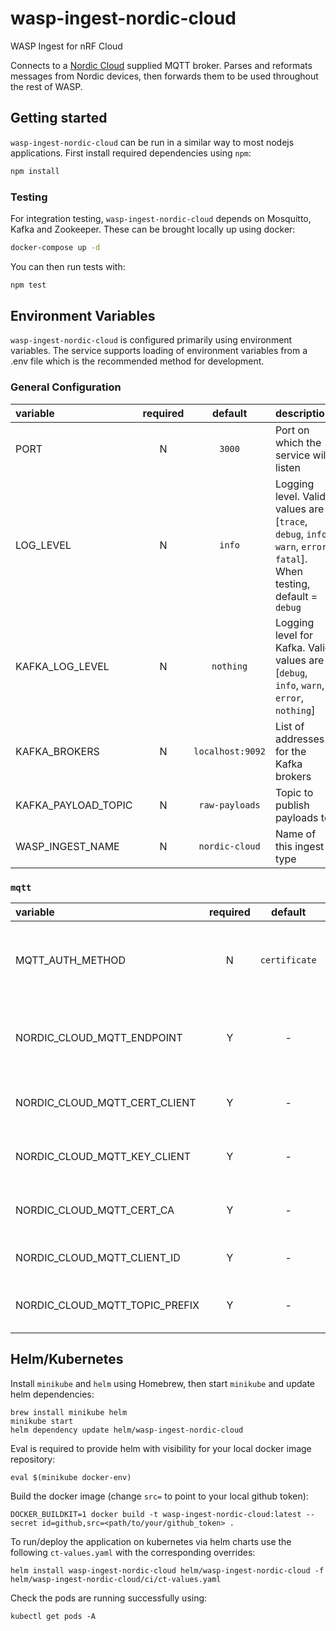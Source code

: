 # wasp-ingest-nordic-cloud
WASP Ingest for nRF Cloud

Connects to a [Nordic Cloud](https://nrfcloud.com/) supplied MQTT broker. Parses and reformats messages from Nordic devices, then forwards them to be used throughout the rest of WASP. 

## Getting started

`wasp-ingest-nordic-cloud` can be run in a similar way to most nodejs applications. First install required dependencies using `npm`:

```sh
npm install
```

### Testing
For integration testing, `wasp-ingest-nordic-cloud` depends on Mosquitto, Kafka and Zookeeper. These can be brought locally up using docker:

```sh
docker-compose up -d
```

You can then run tests with:

```sh
npm test
```

## Environment Variables

`wasp-ingest-nordic-cloud` is configured primarily using environment variables. The service supports loading of environment variables from a .env file which is the recommended method for development.

### General Configuration

| variable                        | required |     default     | description                                                                              |
| :------------------------------ | :------: | :-------------: | :--------------------------------------------------------------------------------------- |
| PORT                            |    N     |     `3000`      | Port on which the service will listen                                                    |
| LOG_LEVEL                       |    N     |     `info`      | Logging level. Valid values are [`trace`, `debug`, `info`, `warn`, `error`, `fatal`]. When testing, default = `debug`     |
| KAFKA_LOG_LEVEL                 |    N     |    `nothing`    | Logging level for Kafka. Valid values are [`debug`, `info`, `warn`, `error`, `nothing`]  |
| KAFKA_BROKERS                   |    N     | `localhost:9092`| List of addresses for the Kafka brokers                                                  |
| KAFKA_PAYLOAD_TOPIC             |    N     |  `raw-payloads` | Topic to publish payloads to                                                             |
| WASP_INGEST_NAME                |    N     |  `nordic-cloud` | Name of this ingest type                                                                 |



### `mqtt`
| variable                        | required |     default     | description                                                                              |
| :------------------------------ | :------: | :-------------: | :--------------------------------------------------------------------------------------- |
| MQTT_AUTH_METHOD                |    N     |  `certificate`  | Authorisation method for MQTT connection. Valid values are [`certificate`, `none`]. When testing, default = `none` |
| NORDIC_CLOUD_MQTT_ENDPOINT      |    Y     |        -        | Endpoint for Nordic Cloud MQTT broker. When testing, default = `mqtt://localhost:1883` (Mosquitto) |
| NORDIC_CLOUD_MQTT_CERT_CLIENT   |    Y     |        -        | Client certificate for TLS connection to Nordic Cloud MQTT broker                        |
| NORDIC_CLOUD_MQTT_KEY_CLIENT    |    Y     |        -        | Private client key for TLS connection to Nordic Cloud MQTT broker                        |
| NORDIC_CLOUD_MQTT_CERT_CA       |    Y     |        -        | Server certificate (CA) for TLS connection to Nordic Cloud MQTT broker                   |
| NORDIC_CLOUD_MQTT_CLIENT_ID     |    Y     |        -        | Client identifier for the Nordic Cloud MQTT broker                                       |
| NORDIC_CLOUD_MQTT_TOPIC_PREFIX  |    Y     |        -        | Prefix for all topics when subscribing to Nordic Cloud MQTT broker                       |


## Helm/Kubernetes

Install `minikube` and `helm` using Homebrew, then start `minikube` and update helm dependencies:
```
brew install minikube helm
minikube start
helm dependency update helm/wasp-ingest-nordic-cloud
```

Eval is required to provide helm with visibility for your local docker image repository:
```
eval $(minikube docker-env)
```

Build the docker image (change `src=` to point to your local github token):
```
DOCKER_BUILDKIT=1 docker build -t wasp-ingest-nordic-cloud:latest --secret id=github,src=<path/to/your/github_token> .
```

To run/deploy the application on kubernetes via helm charts use the following `ct-values.yaml` with the corresponding overrides:
```
helm install wasp-ingest-nordic-cloud helm/wasp-ingest-nordic-cloud -f helm/wasp-ingest-nordic-cloud/ci/ct-values.yaml
```

Check the pods are running successfully using:
```
kubectl get pods -A
```
